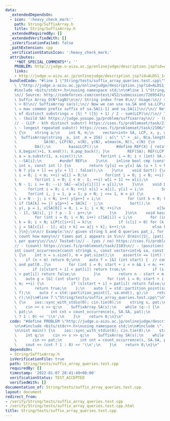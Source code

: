 ```yaml
---
data:
  _extendedDependsOn:
  - icon: ':heavy_check_mark:'
    path: String/SuffixArray.h
    title: String/SuffixArray.h
  _extendedRequiredBy: []
  _extendedVerifiedWith: []
  _isVerificationFailed: false
  _pathExtension: cpp
  _verificationStatusIcon: ':heavy_check_mark:'
  attributes:
    '*NOT_SPECIAL_COMMENTS*': ''
    PROBLEM: http://judge.u-aizu.ac.jp/onlinejudge/description.jsp?id=ALDS1_14_D
    links:
    - http://judge.u-aizu.ac.jp/onlinejudge/description.jsp?id=ALDS1_14_D
  bundledCode: "#line 1 \"String/tests/suffix_array_queries.test.cpp\"\n#define PROBLEM\
    \ \"http://judge.u-aizu.ac.jp/onlinejudge/description.jsp?id=ALDS1_14_D\"\n\n\
    #include <bits/stdc++.h>\nusing namespace std;\n\n#line 1 \"String/SuffixArray.h\"\
    \n// Source: http://codeforces.com/contest/452/submission/7269543\n// Efficient\
    \ Suffix Array O(N*logN)\n\n// String index from 0\n// Usage:\n// string s;  (s[i]\
    \ > 0)\n// SuffixArray sa(s);\n// Now we can use sa.SA and sa.LCP\n// sa.LCP[i]\
    \ = max common prefix suffix of sa.SA[i-1] and sa.SA[i]\n//\n// Notes:\n// - Number\
    \ of distinct substrings = |S| * (|S| + 1) / 2 - sum(LCP)\n//\n// Tested:\n//\
    \ - (build SA) https://judge.yosupo.jp/problem/suffixarray\n// - (LCP) https://judge.yosupo.jp/problem/number_of_substrings\n\
    // - (LCP - kth distinct substr) https://cses.fi/problemset/task/2108\n// - (LCP\
    \ - longest repeated substr) https://cses.fi/problemset/task/2106/\nstruct SuffixArray\
    \ {\n    string a;\n    int N, m;\n    vector<int> SA, LCP, x, y, w, c;\n\n  \
    \  SuffixArray(string _a, int _m = 256) : a(\" \" + _a), N(a.length()), m(_m),\n\
    \            SA(N), LCP(N), x(N), y(N), w(max(m, N)), c(N) {\n        a[0] = 0;\n\
    \        DA();\n        kasaiLCP();\n        #define REF(X) { rotate(X.begin(),\
    \ X.begin()+1, X.end()); X.pop_back(); }\n        REF(SA); REF(LCP);\n       \
    \ a = a.substr(1, a.size());\n        for(int i = 0; i < (int) SA.size(); ++i)\
    \ --SA[i];\n        #undef REF\n    }\n\n    inline bool cmp (const int u, const\
    \ int v, const int l) {\n        return (y[u] == y[v] && (u + l < N && v + l <\
    \ N ? y[u + l] == y[v + l] : false));\n    }\n\n    void Sort() {\n        for(int\
    \ i = 0; i < m; ++i) w[i] = 0;\n        for(int i = 0; i < N; ++i) ++w[x[y[i]]];\n\
    \        for(int i = 0; i < m - 1; ++i) w[i + 1] += w[i];\n        for(int i =\
    \ N - 1; i >= 0; --i) SA[--w[x[y[i]]]] = y[i];\n    }\n\n    void DA() {\n   \
    \     for(int i = 0; i < N; ++i) x[i] = a[i], y[i] = i;\n        Sort();\n   \
    \     for(int i, j = 1, p = 1; p < N; j <<= 1, m = p) {\n            for(p = 0,\
    \ i = N - j; i < N; i++) y[p++] = i;\n            for (int k = 0; k < N; ++k)\
    \ if (SA[k] >= j) y[p++] = SA[k] - j;\n            Sort();\n            for(swap(x,\
    \ y), p = 1, x[SA[0]] = 0, i = 1; i < N; ++i)\n                x[SA[i]] = cmp(SA[i\
    \ - 1], SA[i], j) ? p - 1 : p++;\n        }\n    }\n\n    void kasaiLCP() {\n\
    \        for (int i = 0; i < N; i++) c[SA[i]] = i;\n        for (int i = 0, j,\
    \ k = 0; i < N; LCP[c[i++]] = k)\n            if (c[i] > 0) for (k ? k-- : 0,\
    \ j = SA[c[i] - 1]; a[i + k] == a[j + k]; k++);\n            else k = 0;\n   \
    \ }\n};\n\n// Example:\n// given string S and Q queries pat_i, for each query,\
    \ count how many\n// times pat_i appears in S\n// O(min(|S|, |pat|) * log(|S|))\
    \ per query\n//\n// Tested:\n// - (yes / no) https://cses.fi/problemset/task/2102\n\
    // - (count) https://cses.fi/problemset/task/2103\n// - (position) https://cses.fi/problemset/task/2104\n\
    int count_occurrence(const string& s, const vector<int>& sa, const string& pat)\
    \ {\n    int n = s.size(), m = pat.size();\n    assert(n == (int) sa.size());\n\
    \    if (n < m) return 0;\n\n    auto f = [&] (int start) {  // compare S[start..]\
    \ and pat[0..]\n        for (int i = 0; start + i < n && i < m; ++i) {\n     \
    \       if (s[start + i] < pat[i]) return true;\n            if (s[start + i]\
    \ > pat[i]) return false;\n        }\n        return n - start < m;\n    };\n\
    \    auto g = [&] (int start) {\n        for (int i = 0; start + i < n && i <\
    \ m; ++i) {\n            if (s[start + i] > pat[i]) return false;\n        }\n\
    \        return true;\n    };\n    auto l = std::partition_point(sa.begin(), sa.end(),\
    \ f);\n    auto r = std::partition_point(l, sa.end(), g);\n    return std::distance(l,\
    \ r);\n}\n#line 7 \"String/tests/suffix_array_queries.test.cpp\"\n\nint main()\
    \ {\n    ios::sync_with_stdio(0); cin.tie(0);\n    string s, pat;\n    int q;\n\
    \    cin >> s >> q;\n    SuffixArray SA(s);\n    while (q--) {\n        cin >>\
    \ pat;\n        int cnt = count_occurrence(s, SA.SA, pat);\n        cout << (cnt\
    \ ? 1 : 0) << '\\n';\n    }\n    return 0;\n}\n"
  code: "#define PROBLEM \"http://judge.u-aizu.ac.jp/onlinejudge/description.jsp?id=ALDS1_14_D\"\
    \n\n#include <bits/stdc++.h>\nusing namespace std;\n\n#include \"../SuffixArray.h\"\
    \n\nint main() {\n    ios::sync_with_stdio(0); cin.tie(0);\n    string s, pat;\n\
    \    int q;\n    cin >> s >> q;\n    SuffixArray SA(s);\n    while (q--) {\n \
    \       cin >> pat;\n        int cnt = count_occurrence(s, SA.SA, pat);\n    \
    \    cout << (cnt ? 1 : 0) << '\\n';\n    }\n    return 0;\n}\n"
  dependsOn:
  - String/SuffixArray.h
  isVerificationFile: true
  path: String/tests/suffix_array_queries.test.cpp
  requiredBy: []
  timestamp: '2022-01-07 20:41:49+08:00'
  verificationStatus: TEST_ACCEPTED
  verifiedWith: []
documentation_of: String/tests/suffix_array_queries.test.cpp
layout: document
redirect_from:
- /verify/String/tests/suffix_array_queries.test.cpp
- /verify/String/tests/suffix_array_queries.test.cpp.html
title: String/tests/suffix_array_queries.test.cpp
---
```

